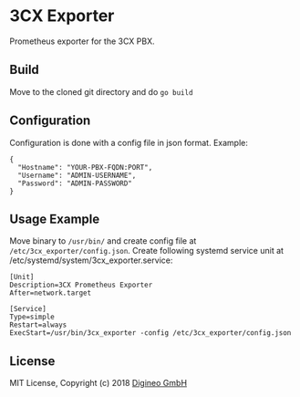 3CX Exporter
============

Prometheus exporter for the 3CX PBX.

## Build

Move to the cloned git directory and do `go build`

## Configuration

Configuration is done with a config file in json format.
Example:
```
{
  "Hostname": "YOUR-PBX-FQDN:PORT",
  "Username": "ADMIN-USERNAME",
  "Password": "ADMIN-PASSWORD"
}
```

## Usage Example

Move binary to `/usr/bin/` and create config file at `/etc/3cx_exporter/config.json`.
Create following systemd service unit at /etc/systemd/system/3cx_exporter.service:

```
[Unit]
Description=3CX Prometheus Exporter
After=network.target

[Service]
Type=simple
Restart=always
ExecStart=/usr/bin/3cx_exporter -config /etc/3cx_exporter/config.json
```

## License

MIT License, Copyright (c) 2018
[Digineo GmbH](https://www.digineo.de/)  
